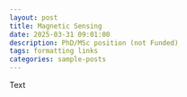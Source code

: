```yaml
---
layout: post
title: Magnetic Sensing
date: 2025-03-31 09:01:00
description: PhD/MSc position (not Funded)
tags: formatting links
categories: sample-posts
---
```

Text